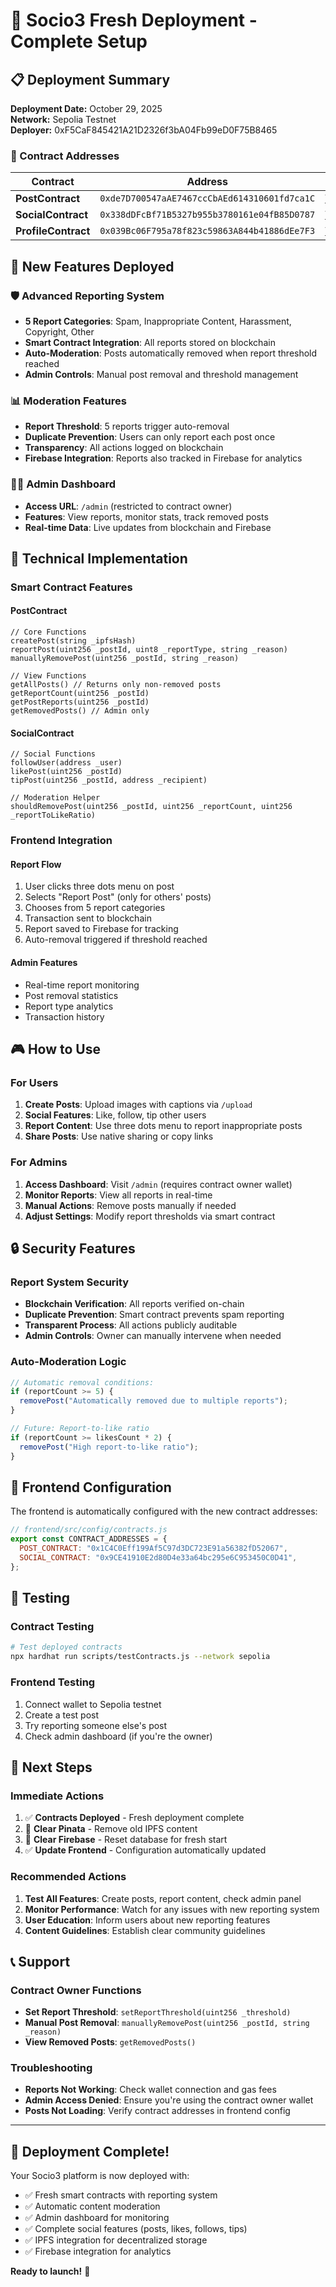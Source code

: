 # 🚀 Socio3 Fresh Deployment - Complete Setup

## 📋 Deployment Summary

**Deployment Date:** October 29, 2025  
**Network:** Sepolia Testnet  
**Deployer:** 0xF5CaF845421A21D2326f3bA04Fb99eD0F75B8465

### 📍 Contract Addresses

| Contract            | Address                                      | Etherscan                                                                               |
| ------------------- | -------------------------------------------- | --------------------------------------------------------------------------------------- |
| **PostContract**    | `0xde7D700547aAE7467ccCbAEd614310601fd7ca1C` | [View](https://sepolia.etherscan.io/address/0xde7D700547aAE7467ccCbAEd614310601fd7ca1C) |
| **SocialContract**  | `0x338dDFcBf71B5327b955b3780161e04fB85D0787` | [View](https://sepolia.etherscan.io/address/0x338dDFcBf71B5327b955b3780161e04fB85D0787) |
| **ProfileContract** | `0x039Bc06F795a78f823c59863A844b41886dEe7F3` | [View](https://sepolia.etherscan.io/address/0x039Bc06F795a78f823c59863A844b41886dEe7F3) |

## 🎯 New Features Deployed

### 🛡️ Advanced Reporting System

- **5 Report Categories**: Spam, Inappropriate Content, Harassment, Copyright, Other
- **Smart Contract Integration**: All reports stored on blockchain
- **Auto-Moderation**: Posts automatically removed when report threshold reached
- **Admin Controls**: Manual post removal and threshold management

### 📊 Moderation Features

- **Report Threshold**: 5 reports trigger auto-removal
- **Duplicate Prevention**: Users can only report each post once
- **Transparency**: All actions logged on blockchain
- **Firebase Integration**: Reports also tracked in Firebase for analytics

### 👨‍💼 Admin Dashboard

- **Access URL**: `/admin` (restricted to contract owner)
- **Features**: View reports, monitor stats, track removed posts
- **Real-time Data**: Live updates from blockchain and Firebase

## 🔧 Technical Implementation

### Smart Contract Features

#### PostContract

```solidity
// Core Functions
createPost(string _ipfsHash)
reportPost(uint256 _postId, uint8 _reportType, string _reason)
manuallyRemovePost(uint256 _postId, string _reason)

// View Functions
getAllPosts() // Returns only non-removed posts
getReportCount(uint256 _postId)
getPostReports(uint256 _postId)
getRemovedPosts() // Admin only
```

#### SocialContract

```solidity
// Social Functions
followUser(address _user)
likePost(uint256 _postId)
tipPost(uint256 _postId, address _recipient)

// Moderation Helper
shouldRemovePost(uint256 _postId, uint256 _reportCount, uint256 _reportToLikeRatio)
```

### Frontend Integration

#### Report Flow

1. User clicks three dots menu on post
2. Selects "Report Post" (only for others' posts)
3. Chooses from 5 report categories
4. Transaction sent to blockchain
5. Report saved to Firebase for tracking
6. Auto-removal triggered if threshold reached

#### Admin Features

- Real-time report monitoring
- Post removal statistics
- Report type analytics
- Transaction history

## 🎮 How to Use

### For Users

1. **Create Posts**: Upload images with captions via `/upload`
2. **Social Features**: Like, follow, tip other users
3. **Report Content**: Use three dots menu to report inappropriate posts
4. **Share Posts**: Use native sharing or copy links

### For Admins

1. **Access Dashboard**: Visit `/admin` (requires contract owner wallet)
2. **Monitor Reports**: View all reports in real-time
3. **Manual Actions**: Remove posts manually if needed
4. **Adjust Settings**: Modify report thresholds via smart contract

## 🔒 Security Features

### Report System Security

- **Blockchain Verification**: All reports verified on-chain
- **Duplicate Prevention**: Smart contract prevents spam reporting
- **Transparent Process**: All actions publicly auditable
- **Admin Controls**: Owner can manually intervene when needed

### Auto-Moderation Logic

```javascript
// Automatic removal conditions:
if (reportCount >= 5) {
  removePost("Automatically removed due to multiple reports");
}

// Future: Report-to-like ratio
if (reportCount >= likesCount * 2) {
  removePost("High report-to-like ratio");
}
```

## 📱 Frontend Configuration

The frontend is automatically configured with the new contract addresses:

```javascript
// frontend/src/config/contracts.js
export const CONTRACT_ADDRESSES = {
  POST_CONTRACT: "0x1C4C0Eff199Af5C97d3DC723E91a56382fD52067",
  SOCIAL_CONTRACT: "0x9CE41910E2d80D4e33a64bc295e6C953450C0D41",
};
```

## 🧪 Testing

### Contract Testing

```bash
# Test deployed contracts
npx hardhat run scripts/testContracts.js --network sepolia
```

### Frontend Testing

1. Connect wallet to Sepolia testnet
2. Create a test post
3. Try reporting someone else's post
4. Check admin dashboard (if you're the owner)

## 🚀 Next Steps

### Immediate Actions

1. ✅ **Contracts Deployed** - Fresh deployment complete
2. 🔄 **Clear Pinata** - Remove old IPFS content
3. 🔄 **Clear Firebase** - Reset database for fresh start
4. ✅ **Update Frontend** - Configuration automatically updated

### Recommended Actions

1. **Test All Features**: Create posts, report content, check admin panel
2. **Monitor Performance**: Watch for any issues with new reporting system
3. **User Education**: Inform users about new reporting features
4. **Content Guidelines**: Establish clear community guidelines

## 📞 Support

### Contract Owner Functions

- **Set Report Threshold**: `setReportThreshold(uint256 _threshold)`
- **Manual Post Removal**: `manuallyRemovePost(uint256 _postId, string _reason)`
- **View Removed Posts**: `getRemovedPosts()`

### Troubleshooting

- **Reports Not Working**: Check wallet connection and gas fees
- **Admin Access Denied**: Ensure you're using the contract owner wallet
- **Posts Not Loading**: Verify contract addresses in frontend config

---

## 🎊 Deployment Complete!

Your Socio3 platform is now deployed with:

- ✅ Fresh smart contracts with reporting system
- ✅ Automatic content moderation
- ✅ Admin dashboard for monitoring
- ✅ Complete social features (posts, likes, follows, tips)
- ✅ IPFS integration for decentralized storage
- ✅ Firebase integration for analytics

**Ready to launch!** 🚀
